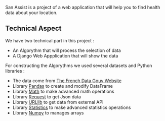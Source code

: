 San Assist is a project of a web application that will help you to find health data about your location.

## Technical Aspect 

We have two technical part in this project :   
- An Algorythm that will process the selection of data
- A Django Web Appplication that will show the data

For constructing the Algorythms we used several datasets and Python libraries : 

- The data come from [The French Data Gouv Website](https://www.data.gouv.fr/fr/)
- Library [Pandas](https://pandas.pydata.org/) to create and modify DataFrame
- Library [Math](https://docs.python.org/3/library/math.html) to make advanced math operations
- Library [Request](https://pypi.org/project/requests/) to get Json data
- Library [URLlib](https://docs.python.org/fr/3/library/urllib.html) to get data from external API
- Library [Statistics](https://docs.python.org/3/library/statistics.html) to make advanced statistics operations
- Library [Numpy](https://numpy.org/) to manages arrays
